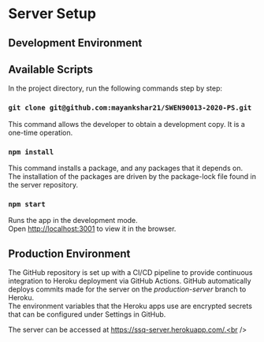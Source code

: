 # Server Setup

## Development Environment

## Available Scripts

In the project directory, run the following commands step by step:

### `git clone git@github.com:mayankshar21/SWEN90013-2020-PS.git`

This command allows the developer to obtain a development copy. It is a one-time operation.<br />

### `npm install`

This command installs a package, and any packages that it depends on. The installation of the packages are driven by the package-lock file found in the server repository.<br />

### `npm start`

Runs the app in the development mode.<br />
Open [http://localhost:3001](http://localhost:3001) to view it in the browser.

## Production Environment

The GitHub repository is set up with a CI/CD pipeline to provide continuous integration to Heroku deployment via GitHub Actions. GitHub automatically deploys commits made for the server on the *production-server* branch to Heroku.<br />
The environment variables that the Heroku apps use are encrypted secrets that can be configured under Settings in GitHub.<br />

The server can be accessed at https://ssq-server.herokuapp.com/.<br />


